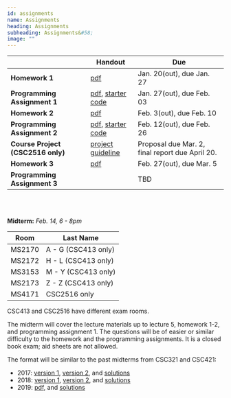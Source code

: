 ```yaml
---
id: assignments
name: Assignments
heading: Assignments
subheading: Assignments&#58;
image: ""
---
```


|           | Handout                | Due
|-----------|------------------------|---------
| **Homework 1**   |  [pdf](/assets/misc/HW01.pdf)        | Jan. 20(out), due Jan. 27 
| **Programming Assignment 1**   | [pdf](/assets/misc/PA01.pdf), [starter code](/assets/misc/a1-code.zip)       | Jan. 27(out), due Feb. 03 
| **Homework 2**   |  [pdf](/assets/misc/HW02.pdf)        | Feb. 3(out), due Feb. 10 
| **Programming Assignment 2**   | [pdf](/assets/misc/PA02.pdf), [starter code](https://colab.research.google.com/drive/11sH_zV08QvCAYrGDv83lI9-5mnmln3SV#scrollTo=JyzOT64xkqy6)       | Feb. 12(out), due Feb. 26 
| **Course Project (CSC2516 only)**   |  [project guideline](/assets/misc/project_handout.pdf)        | Proposal due Mar. 2, final report due April 20. 
| **Homework 3**   |  [pdf](/assets/misc/HW03.pdf)       | Feb. 27(out), due Mar. 5 
| **Programming Assignment 3**   |          | TBD 

<br/> 

<br/> 

**Midterm:**  *Feb. 14, 6 - 8pm*

| Room         |    Last Name | 
|--------------|--------------|
| MS2170  | A - G (CSC413 only)      |
| MS2172  | H - L (CSC413 only)      |
| MS3153  | M - Y (CSC413 only)      |
| MS2173  | Z - Z (CSC413 only)      |
| MS4171  | CSC2516 only      |

CSC413 and CSC2516 have different exam rooms. 

The midterm will cover the lecture materials up to lecture 5, homework 1-2, and programming assignment 1. The questions will be of easier or similar difficulty to the homework and the programming assignments. It is a closed book exam; aid sheets are not allowed.

The format will be similar to the past midterms from CSC321 and CSC421:

- 2017: [version 1](http://www.cs.toronto.edu/~rgrosse/courses/csc321_2018/practice_tests/midterm2017a.pdf), [version 2](http://www.cs.toronto.edu/~rgrosse/courses/csc321_2018/practice_tests/midterm2017b.pdf), and [solutions](http://www.cs.toronto.edu/~rgrosse/courses/csc321_2018/practice_tests/midterm2017_solutions.pdf)
- 2018: [version 1](http://www.cs.toronto.edu/~rgrosse/courses/csc321_2018/exams/midterm2.pdf), [version 2](http://www.cs.toronto.edu/~rgrosse/courses/csc321_2018/exams/midterm1.pdf), and [solutions](http://www.cs.toronto.edu/~rgrosse/courses/csc321_2018/exams/midterm_solutions.pdf)
- 2019: [pdf](/assets/misc/midterm_2019.pdf), and [solutions](/assets/misc/midterm_2019_solutions.pdf)

